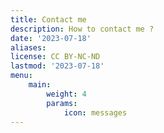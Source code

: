 ```yaml
---
title: Contact me
description: How to contact me ?
date: '2023-07-18'
aliases:
license: CC BY-NC-ND
lastmod: '2023-07-18'
menu:
    main:
        weight: 4
        params:
            icon: messages
---
```

